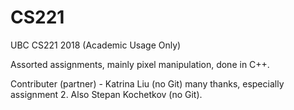 # CS221
UBC CS221 2018 (Academic Usage Only)

Assorted assignments, mainly pixel manipulation, done in C++.

Contributer (partner) - Katrina Liu (no Git) many thanks, especially assignment 2. Also Stepan Kochetkov (no Git).

